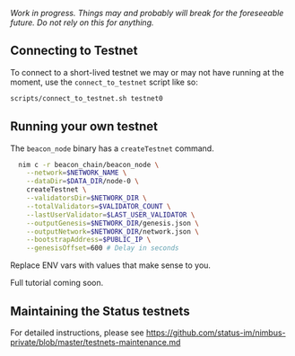 _Work in progress. Things may and probably will break for the foreseeable future. Do not rely on this for anything._

## Connecting to Testnet

To connect to a short-lived testnet we may or may not have running at the moment, use the `connect_to_testnet` script like so:

```bash
scripts/connect_to_testnet.sh testnet0
```

## Running your own testnet

The `beacon_node` binary has a `createTestnet` command.

```bash
  nim c -r beacon_chain/beacon_node \
    --network=$NETWORK_NAME \
    --dataDir=$DATA_DIR/node-0 \
    createTestnet \
    --validatorsDir=$NETWORK_DIR \
    --totalValidators=$VALIDATOR_COUNT \
    --lastUserValidator=$LAST_USER_VALIDATOR \
    --outputGenesis=$NETWORK_DIR/genesis.json \
    --outputNetwork=$NETWORK_DIR/network.json \
    --bootstrapAddress=$PUBLIC_IP \
    --genesisOffset=600 # Delay in seconds
```

Replace ENV vars with values that make sense to you.

Full tutorial coming soon.

## Maintaining the Status testnets

For detailed instructions, please see https://github.com/status-im/nimbus-private/blob/master/testnets-maintenance.md


